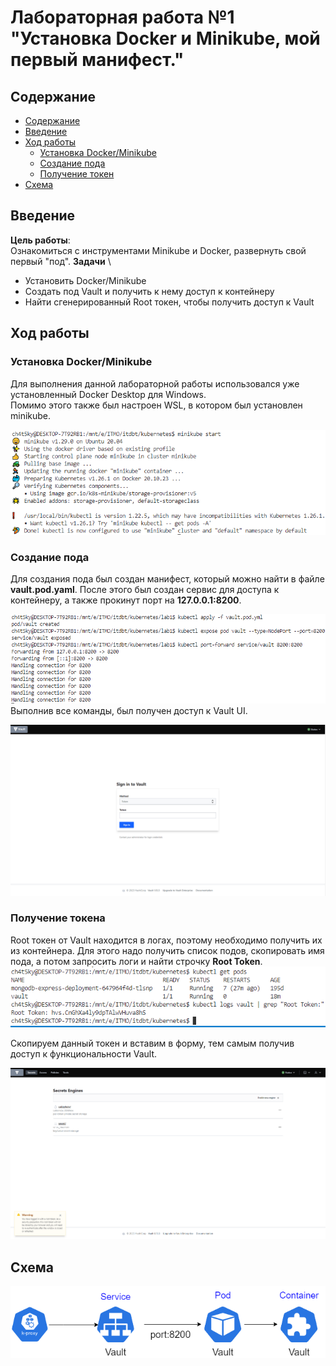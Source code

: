 # Лабораторная работа №1 "Установка Docker и Minikube, мой первый манифест."

## Содержание

- [Содержание](#содержание)
- [Введение](#введение)
- [Ход работы](#ход-работы)
  - [Установка Docker/Minikube](#установка-dockerminikube)
  - [Создание пода](#создание-пода)
  - [Получение токен](#получение-токена)
- [Cхема](#схема)

## Введение

**Цель работы**: \
Ознакомиться с инструментами Minikube и Docker, развернуть свой первый "под".
**Задачи** \

- Установить Docker/Minikube
- Создать под Vault и получить к нему доступ к контейнеру
- Найти сгенерированный Root токен, чтобы получить доступ к Vault

## Ход работы

### Установка Docker/Minikube

Для выполнения данной лабораторной работы использовался уже установленный Docker Desktop для Windows. \
Помимо этого также был настроен WSL, в котором был установлен minikube.

![minikube](./img/minikube.png)

### Создание пода

Для создания пода был создан манифест, который можно найти в файле **vault.pod.yaml**.
После этого был создан сервис для доступа к контейнеру, а также прокинут порт на **127.0.0.1:8200**.

![pod](./img/pod.png)
Выполнив все команды, был получен доступ к Vault UI.

![vault_auth_ui](./img/vault_auth_ui.png)

### Получение токена

Root токен от Vault находится в логах, поэтому необходимо получить их из контейнера. 
Для этого надо получить список подов, скопировать имя пода, а потом запросить логи и найти строчку **Root Token**.
![logs](./img/vault_logs.png)

Скопируем данный токен и вставим в форму, тем самым получив доступ к функциональности Vault.

![vault_ui](./img/vault_ui.png)

## Схема

![scheme](./img/scheme.png)